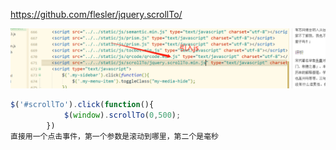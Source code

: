https://github.com/flesler/jquery.scrollTo/

![](./34.png)

```js
$('#scrollTo').click(function(){
			$(window).scrollTo(0,500);
		})
直接用一个点击事件，第一个参数是滚动到哪里，第二个是毫秒
```

